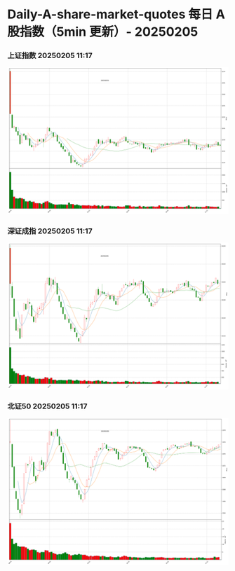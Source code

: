 
# Daily-A-share-market-quotes 每日 A 股指数（5min 更新）- 20250205

### 上证指数 20250205 11:17
![](./fig/2025/2/20250205-sh000001.png)

### 深证成指 20250205 11:17
![](./fig/2025/2/20250205-sz399001.png)

### 北证50 20250205 11:17
![](./fig/2025/2/20250205-bj899050.png)
